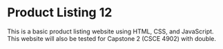 # Product Listing 12
This is a basic product listing website using HTML, CSS, and JavaScript. This website will also be tested for Capstone 2 (CSCE 4902) with double.
